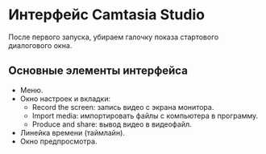 # Интерфейс Camtasia Studio

После первого запуска, убираем галочку показа стартового диалогового окна.

## Основные элементы интерфейса
* Меню.
* Окно настроек и вкладки:
    * Record the screen: запись видео с экрана монитора.
    * Import media: импортировать файлы с компьютера в программу.
    * Produce and share: вывод видео в видеофайл.
* Линейка времени (таймлайн).
* Окно предпросмотра.
